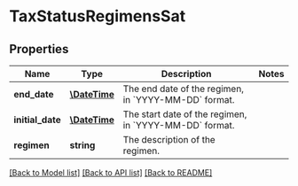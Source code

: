 # TaxStatusRegimensSat

## Properties
Name | Type | Description | Notes
------------ | ------------- | ------------- | -------------
**end_date** | [**\DateTime**](\DateTime.md) | The end date of the regimen, in &#x60;YYYY-MM-DD&#x60; format. | 
**initial_date** | [**\DateTime**](\DateTime.md) | The start date of the regimen, in &#x60;YYYY-MM-DD&#x60; format. | 
**regimen** | **string** | The description of the regimen. | 

[[Back to Model list]](../../README.md#documentation-for-models) [[Back to API list]](../../README.md#documentation-for-api-endpoints) [[Back to README]](../../README.md)


